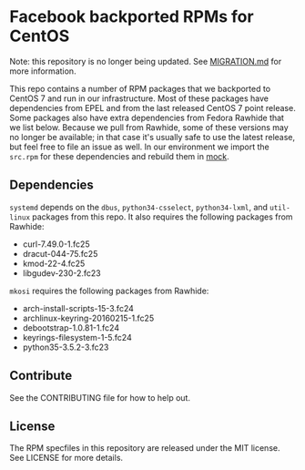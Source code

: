 # Facebook backported RPMs for CentOS

Note: this repository is no longer being updated. See
[MIGRATION.md](MIGRATION.md) for more information.

This repo contains a number of RPM packages that we backported to CentOS 7 and 
run in our infrastructure. Most of these packages have dependencies from EPEL 
and from the last released CentOS 7 point release. Some packages also have 
extra dependencies from Fedora Rawhide that we list below. Because we pull from
Rawhide, some of these versions may no longer be available; in that case it's 
usually safe to use the latest release, but feel free to file an issue as well.
In our environment we import the `src.rpm` for these dependencies and rebuild
them in [mock](https://github.com/rpm-software-management/mock).

## Dependencies

`systemd` depends on the `dbus`, `python34-csselect`, `python34-lxml`, and
`util-linux` packages from this repo. It also requires the following packages
from Rawhide:
* curl-7.49.0-1.fc25
* dracut-044-75.fc25
* kmod-22-4.fc25
* libgudev-230-2.fc23

`mkosi` requires the following packages from Rawhide:
* arch-install-scripts-15-3.fc24
* archlinux-keyring-20160215-1.fc25
* debootstrap-1.0.81-1.fc24
* keyrings-filesystem-1-5.fc24
* python35-3.5.2-3.fc23

## Contribute

See the CONTRIBUTING file for how to help out.

## License

The RPM specfiles in this repository are released under the MIT license. See
LICENSE for more details.
